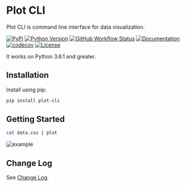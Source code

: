 # Plot CLI

Plot CLI is command line interface for data visualization.

[![PyPi][pypi-version]][pypi] [![Python Version][python-version]][pypi] [![GitHub Workflow Status][actions-status]][actions] [![Documentation][docs-status]][docs] [![codecov][codecov-status]][codecov] [![License][license]][license-file]

It works on Python 3.6.1 and greater.

## Installation

Install using pip:

```sh
pip install plot-cli
```

## Getting Started

```sh
cat data.csv | plot
```

![example](https://user-images.githubusercontent.com/6437204/78499522-1f270880-778c-11ea-8dd5-a49f411e54d4.png)

## Change Log

See [Change Log](CHANGELOG.rst).

[pypi]: https://pypi.org/project/plot-cli
[pypi-version]: https://img.shields.io/pypi/v/plot-cli
[python-version]: https://img.shields.io/pypi/pyversions/plot-cli
[actions]: https://github.com/xkumiyu/plot-cli/actions
[actions-status]: https://img.shields.io/github/workflow/status/xkumiyu/plot-cli/Python%20package
[docs]: https://plot-cli.readthedocs.io/
[docs-status]: https://img.shields.io/readthedocs/plot-cli/latest
[codecov]: https://codecov.io/gh/xkumiyu/plot-cli
[codecov-status]: https://img.shields.io/codecov/c/github/xkumiyu/plot-cli
[license]: https://img.shields.io/github/license/xkumiyu/plot-cli
[license-file]: https://github.com/xkumiyu/plot-cli/blob/master/LICENSE
